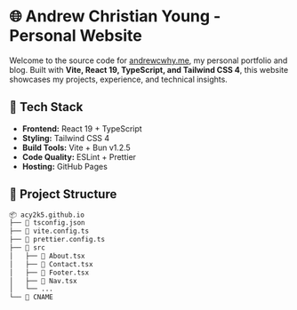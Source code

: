 # 🌐 Andrew Christian Young - Personal Website  

Welcome to the source code for [andrewcwhy.me](https://andrewcwhy.me), my personal portfolio and blog. Built with **Vite, React 19, TypeScript, and Tailwind CSS 4**, this website showcases my projects, experience, and technical insights.

## 🚀 Tech Stack  
- **Frontend:** React 19 + TypeScript  
- **Styling:** Tailwind CSS 4  
- **Build Tools:** Vite + Bun v1.2.5  
- **Code Quality:** ESLint + Prettier  
- **Hosting:** GitHub Pages  

## 📂 Project Structure  
```bash
📦 acy2k5.github.io
├── 📜 tsconfig.json
├── 📜 vite.config.ts
├── 📜 prettier.config.ts
├── 📂 src
│   ├── 📜 About.tsx
│   ├── 📜 Contact.tsx
│   ├── 📜 Footer.tsx
│   ├── 📜 Nav.tsx
│   └── ...
└── 📜 CNAME
